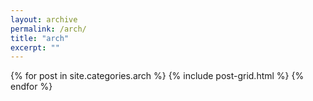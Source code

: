 ```yaml
---
layout: archive
permalink: /arch/
title: "arch"
excerpt: ""
---
```


<div class="tiles">
{% for post in site.categories.arch %}
	{% include post-grid.html %}
{% endfor %}
</div><!-- /.tiles -->

